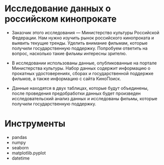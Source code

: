 # Исследование данных о российском кинопрокате


- Заказчик этого исследования — Министерство культуры Российской Федерации. Нам нужно изучить рынок российского кинопроката и выявить текущие тренды. Уделить внимание фильмам, которые получили государственную поддержку. Попробуем ответить на вопрос, насколько такие фильмы интересны зрителю.

- В исследовании использованы данные, опубликованные на портале Министерства культуры. Набор данных содержит информацию о прокатных удостоверениях, сборах и государственной поддержке фильмов, а также информацию с сайта КиноПоиск.

- Данные находятся в двух таблицах, которые будут объединены, после проведения предобработки данных будет произведен исследовательский анализ данных и исследованы фильмы, которые получили государственную поддержку.

# Инструменты 
- pandas
- numpy
- seaborn
- matplotlib.pyplot
- datetime
